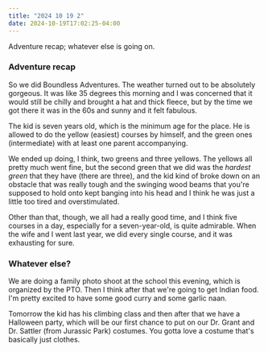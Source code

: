 ```yaml
---
title: "2024 10 19 2"
date: 2024-10-19T17:02:25-04:00
---
```


Adventure recap; whatever else is going on.<!--more-->

### Adventure recap

So we did Boundless Adventures. The weather turned out to be absolutely
gorgeous. It was like 35 degrees this morning and I was concerned that it would
still be chilly and brought a hat and thick fleece, but by the time we got there
it was in the 60s and sunny and it felt fabulous.

The kid is seven years old, which is the minimum age for the place. He is
allowed to do the yellow (easiest) courses by himself, and the green ones
(intermediate) with at least one parent accompanying.

We ended up doing, I think, two greens and three yellows. The yellows all pretty
much went fine, but the second green that we did was the *hardest green* that
they have (there are three), and the kid kind of broke down on an obstacle that
was really tough and the swinging wood beams that you're supposed to hold onto
kept banging into his head and I think he was just a little too tired and
overstimulated.

Other than that, though, we all had a really good time, and I think five courses
in a day, especially for a seven-year-old, is quite admirable. When the wife and
I went last year, we did every single course, and it was exhausting for sure.

### Whatever else?

We are doing a family photo shoot at the school this evening, which is organized
by the PTO. Then I think after that we're going to get Indian food. I'm pretty
excited to have some good curry and some garlic naan.

Tomorrow the kid has his climbing class and then after that we have a Halloween
party, which will be our first chance to put on our Dr. Grant and Dr. Sattler
(from Jurassic Park) costumes. You gotta love a costume that's basically just
clothes.
